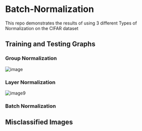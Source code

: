 # Batch-Normalization
This repo demonstrates the results of  using 3 different Types of Normalization on the CIFAR dataset

## Training and Testing Graphs

### Group Normalization
![image](https://github.com/iris-kurapaty/Batch-Normalization/assets/52544352/71183b39-951b-4a1f-a596-c22f2bc9a1d4)

### Layer Normalization
![image](https://github.com/iris-kurapaty/Batch-Normalization/assets/52544352/cf5c359b-7708-4a2d-9e6d-182ba93255ed)9

### Batch Normalization

## Misclassified Images
